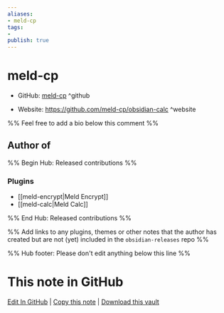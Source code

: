 ```yaml
---
aliases:
- meld-cp
tags:
- 
publish: true
---
```


# meld-cp

- GitHub: [meld-cp](https://github.com/meld-cp/) ^github
<!-- - Discord: `@` ^discord-->
- Website: <https://github.com/meld-cp/obsidian-calc> ^website
<!-- - [[Publish sites|Publish site]]: <https://> ^publish-->

%% Feel free to add a bio below this comment %%


## Author of

%% Begin Hub: Released contributions %%
### Plugins
- [[meld-encrypt|Meld Encrypt]]
- [[meld-calc|Meld Calc]]

%% End Hub: Released contributions %%

%% Add links to any plugins, themes or other notes that the author has created but are not (yet) included in the `obsidian-releases` repo %%

<!--
### Unlisted plugins
-->

<!--
### Others
-->

<!--
## Sponsor this author
-->

<!-- - [[GitHub sponsors]]: [Sponsor @meld-cp on GitHub Sponsors](https://github.com/sponsors/meld-cp) ^github-sponsor-->
<!-- - [[Buy me a coffee]]: <https://> ^buy-me-a-coffee-->
<!-- - [[PayPal]]: <https://> ^paypal-->
<!-- - [[Patreon]]: <https://> ^patreon-->

<!--
## Follow this author
-->

<!-- - [[YouTube Channels|On YouTube]]: <https://> ^youtube-->
<!-- - Twitter: <https://> ^twitter-->
<!-- - ... -->

%% Hub footer: Please don't edit anything below this line %%

# This note in GitHub

<span class="git-footer">[Edit In GitHub](https://github.dev/obsidian-community/obsidian-hub/blob/main/01%20-%20Community/People/meld-cp.md "git-hub-edit-note") | [Copy this note](https://raw.githubusercontent.com/obsidian-community/obsidian-hub/main/01%20-%20Community/People/meld-cp.md "git-hub-copy-note") | [Download this vault](https://github.com/obsidian-community/obsidian-hub/archive/refs/heads/main.zip "git-hub-download-vault") </span>
